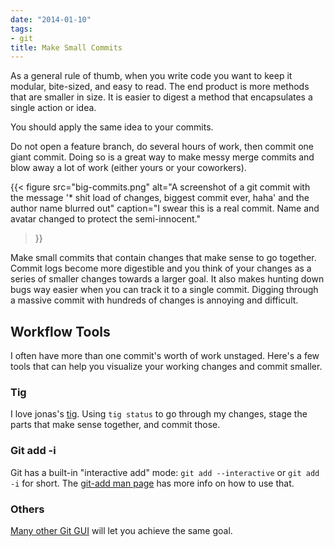 ```yaml
---
date: "2014-01-10"
tags:
- git
title: Make Small Commits
---
```


As a general rule of thumb, when you write code you want to keep it modular,
bite-sized, and easy to read. The end product is more methods that are smaller
in size. It is easier to digest a method that encapsulates a single action or
idea.

You should apply the same idea to your commits.

Do not open a feature branch, do several hours of work, then commit one giant
commit. Doing so is a great way to make messy merge commits and blow away a lot
of work (either yours or your coworkers).

{{< figure
  src="big-commits.png"
  alt="A screenshot of a git commit with the message '* shit load of changes, biggest commit ever, haha' and the author name blurred out"
  caption="I swear this is a real commit. Name and avatar changed to protect the semi-innocent."
>}}

Make small commits that contain changes that make sense to go together. Commit
logs become more digestible and you think of your changes as a series of
smaller changes towards a larger goal. It also makes hunting down bugs way
easier when you can track it to a single commit. Digging through a massive
commit with hundreds of changes is annoying and difficult.

## Workflow Tools

I often have more than one commit's worth of work unstaged. Here's a few tools
that can help you visualize your working changes and commit smaller.

### Tig

I love jonas's [tig](http://jonas.nitro.dk/tig/). Using `tig status` to go
through my changes, stage the parts that make sense together, and commit those.

### Git add -i

Git has a built-in "interactive add" mode: `git add --interactive` or `git add
-i` for short. The [git-add man
page](https://www.kernel.org/pub/software/scm/git/docs/git-add.html#_interactive_mode)
has more info on how to use that.

### Others

[Many other Git GUI](http://git-scm.com/downloads/guis) will let you achieve the same goal.

  [1]: https://lh5.googleusercontent.com/-SDFArjTvFyo/UtA3_cUr4iI/AAAAAAAAAGs/VBv3gf_1-sg/s0/big-commits.png
